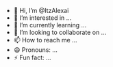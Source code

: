 - 👋 Hi, I’m @ItzAlexai
- 👀 I’m interested in ...
- 🌱 I’m currently learning ...
- 💞️ I’m looking to collaborate on ...
- 📫 How to reach me ...
- 😄 Pronouns: ...
- ⚡ Fun fact: ...

<!---
ItzAlexai/ItzAlexai is a ✨ special ✨ repository because its `README.md` (this file) appears on your GitHub profile.
You can click the Preview link to take a look at your changes.
--->
